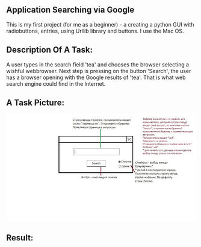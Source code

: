 Application Searching via Google
---
This is my first project (for me as a beginner) - a creating a python GUI with radiobuttons, entries, using Urllib library and buttons.
I use the Mac OS.

Description Of A Task:
---
A user types in the search field 'tea' and chooses the browser selecting a wishful webbrowser. 
Next step is pressing on the button 'Search', the user has a browser opening with the Google results of 'tea'. That is what web search engine could find in the Internet.

A Task Picture:
--
![A Task Picture](https://github.com/annaxarkhipova/MySearchApp/blob/master/hBCoOBEjD94.png)

Result:
--


